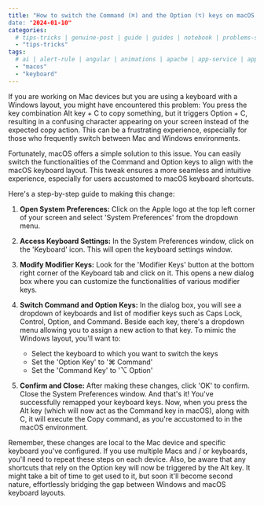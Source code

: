 ```yaml
---
title: "How to switch the Command (⌘) and the Option (⌥) keys on macOS
date: "2024-01-10"
categories: 
  # tips-tricks | genuine-post | guide | guides | notebook | problems-solutions | tips-tricks
  - "tips-tricks" 
tags:
  # ai | alert-rule | angular | animations | apache | app-service | application-insights | azure | bacpac | behat | blob-storage | camera | canvas | chatgpt  | ...to be continued...
  - "macos"
  - "keyboard"
---
```


If you are working on Mac devices but you are using a keyboard with a Windows layout, you might have encountered this problem: You press the key combination Alt key + C to copy something, but it triggers Option + C, resulting in a confusing character appearing on your screen instead of the expected copy action. This can be a frustrating experience, especially for those who frequently switch between Mac and Windows environments.

Fortunately, macOS offers a simple solution to this issue. You can easily switch the functionalities of the Command and Option keys to align with the macOS keyboard layout. This tweak ensures a more seamless and intuitive experience, especially for users accustomed to macOS keyboard shortcuts.

Here's a step-by-step guide to making this change:

1. **Open System Preferences:** Click on the Apple logo at the top left corner of your screen and select 'System Preferences' from the dropdown menu.

2. **Access Keyboard Settings:** In the System Preferences window, click on the 'Keyboard' icon. This will open the keyboard settings window.

3. **Modify Modifier Keys:** Look for the 'Modifier Keys' button at the bottom right corner of the Keyboard tab and click on it. This opens a new dialog box where you can customize the functionalities of various modifier keys.

4. **Switch Command and Option Keys:** In the dialog box, you will see a dropdown of keyboards and list of modifier keys such as Caps Lock, Control, Option, and Command. Beside each key, there's a dropdown menu allowing you to assign a new action to that key. To mimic the Windows layout, you'll want to:

    * Select the keyboard to which you want to switch the keys
    * Set the 'Option Key' to '⌘ Command'
    * Set the 'Command Key' to '⌥ Option'

5. **Confirm and Close:** After making these changes, click 'OK' to confirm. Close the System Preferences window.
And that's it! You've successfully remapped your keyboard keys. Now, when you press the Alt key (which will now act as the Command key in macOS), along with C, it will execute the Copy command, as you're accustomed to in the macOS environment.

Remember, these changes are local to the Mac device and specific keyboard you've configured. If you use multiple Macs and / or keyboards, you'll need to repeat these steps on each device. Also, be aware that any shortcuts that rely on the Option key will now be triggered by the Alt key. It might take a bit of time to get used to it, but soon it'll become second nature, effortlessly bridging the gap between Windows and macOS keyboard layouts.
